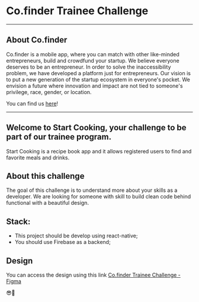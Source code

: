 # Co.finder Trainee Challenge

---
## About Co.finder
Co.finder is a mobile app, where you can match with other like-minded entrepreneurs, build and crowdfund your startup. We believe everyone deserves to be an entrepreneur. In order to solve the inaccessibility problem, we have developed a platform just for entrepreneurs.
Our vision is to put a new generation of the startup ecosystem in everyone's pocket. We envision a future where innovation and impact are not tied to someone's privilege, race, gender, or location.

You can find us [here](https://www.cofinderapp.com/)!

---

## Welcome to Start Cooking, your challenge to be part of our trainee program.

Start Cooking is a recipe book app and it allows registered users to find and favorite meals and drinks.

## About this challenge

The goal of this challenge is to understand more about your skills as a developer.
We are looking for someone with skill to build clean code behind functional with a beautiful design.

## Stack:
* This project should be develop using react-native;
* You should use Firebase as a backend;

## Design
You can access the design using this link [Co.finder Trainee Challenge - Figma](https://www.figma.com/file/ZOC3mcr9YPbYpdYQv55K6c/Co.finder---Trainee-Challenge?node-id=0%3A1)
	
😎🚀
